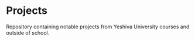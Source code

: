 # Projects
Repository containing notable projects from Yeshiva University courses and outside of school.
